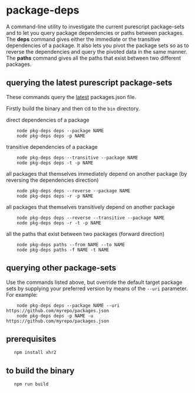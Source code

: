 package-deps
============

A command-line utility to investigate the current purescript package-sets and to let you query package dependencies or paths between packages. The **deps** command gives either the immediate or the transitive dependencies of a package.  It also lets you pivot the package sets so as to reverse the dependencies and query the pivoted data in the same manner. The **paths** command gives all the paths that exist between two different packages.

querying the latest purescript package-sets 
-------------------------------------------

These commands query the [latest](https://raw.githubusercontent.com/purescript/package-sets/master/packages.json) packages.json file.

Firstly build the binary and then cd to the ```bin``` directory.

direct dependencies of a package

```
    node pkg-deps deps --package NAME
    node pkg-deps deps -p NAME
```

transitive dependencies of a package

```
    node pkg-deps deps --transitive --package NAME
    node pkg-deps deps -t -p NAME
```

all packages that themselves immediately depend on another package (by reversing the dependencies direction)

```
    node pkg-deps deps --reverse --package NAME
    node pkg-deps deps -r -p NAME
```


all packages that themselves transitively depend on another package 

```
    node pkg-deps deps --reverse --transitive --package NAME
    node pkg-deps deps -r -t -p NAME
```

all the paths that exist between two packages (forward direction)

```
    node pkg-deps paths --from NAME --to NAME
    node pkg-deps paths -f NAME -t NAME
```

querying other package-sets 
---------------------------

Use the commands listed above, but override the default target package sets by supplying your preferred version by means of the ```--uri``` parameter.  For example:


```
    node pkg-deps deps --package NAME --uri https://github.com/myrepo/packages.json
    node pkg-deps deps -p NAME -u https://github.com/myrepo/packages.json
```

prerequisites
-------------

```
   npm install xhr2
```


to build the binary
-------------------

```
   npm run build
```
